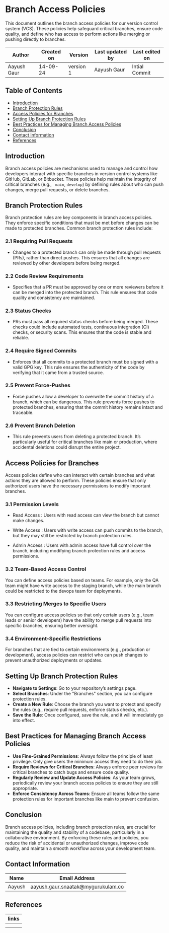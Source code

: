 # Branch Access Policies
This document outlines the branch access policies for our version control system (VCS). These policies help safeguard critical branches, ensure code quality, and define who has access to perform actions like merging or pushing directly to branches.

| Author        | Created on | Version | Last updated by | Last edited on |
  |-------------|---------|-------------|-------------|---------|
  | Aayush Gaur | 14-09-24 | version 1 | Aayush Gaur | Intial Commit |

## Table of Contents
- [Introduction](#1-introduction)
- [Branch Protection Rules](#branch-protection-rules)
- [Access Policies for Branches](#access-policies-for-branches)
- [Setting Up Branch Protection Rules](#setting-up-branch-protection-rules)
- [Best Practices for Managing Branch Access Policies](#best-practices-for-managing-branch-access-policies)
- [Conclusion](#conclusion)
- [Contact Information](#contact-information)
- [References](#references)



## Introduction
Branch access policies are mechanisms used to manage and control how developers interact with specific branches in version control systems like GitHub, GitLab, or Bitbucket. These policies help maintain the integrity of critical branches (e.g., ``` main```, ``` develop ```) by defining rules about who can push changes, merge pull requests, or delete branches.

## Branch Protection Rules
Branch protection rules are key components in branch access policies. They enforce specific conditions that must be met before changes can be made to protected branches. Common branch protection rules include:

### 2.1 Requiring Pull Requests
- Changes to a protected branch can only be made through pull requests (PRs), rather than direct pushes. This ensures that all changes are reviewed by other developers before being merged.

### 2.2 Code Review Requirements
- Specifies that a PR must be approved by one or more reviewers before it can be merged into the protected branch. This rule ensures that code quality and consistency are maintained.

### 2.3 Status Checks
- PRs must pass all required status checks before being merged. These checks could include automated tests, continuous integration (CI) checks, or security scans. This ensures that the code is stable and reliable.

### 2.4 Require Signed Commits
- Enforces that all commits to a protected branch must be signed with a valid GPG key. This rule ensures the authenticity of the code by verifying that it came from a trusted source.

### 2.5 Prevent Force-Pushes
- Force pushes allow a developer to overwrite the commit history of a branch, which can be dangerous. This rule prevents force pushes to protected branches, ensuring that the commit history remains intact and traceable.

### 2.6 Prevent Branch Deletion
- This rule prevents users from deleting a protected branch. It’s particularly useful for critical branches like main or production, where accidental deletions could disrupt the entire project.

## Access Policies for Branches
Access policies define who can interact with certain branches and what actions they are allowed to perform. These policies ensure that only authorized users have the necessary permissions to modify important branches.

### 3.1 Permission Levels
- Read Access  : Users with read access can view the branch but cannot make changes.

- Write Access  : Users with write access can push commits to the branch, but they may still be restricted by branch protection rules.

- Admin Access  : Users with admin access have full control over the branch, including modifying branch protection rules and access permissions.

### 3.2 Team-Based Access Control
You can define access policies based on teams. For example, only the QA team might have write access to the staging branch, while the main branch could be restricted to the devops team for deployments.

### 3.3 Restricting Merges to Specific Users
You can configure access policies so that only certain users (e.g., team leads or senior developers) have the ability to merge pull requests into specific branches, ensuring better oversight.

### 3.4 Environment-Specific Restrictions
For branches that are tied to certain environments (e.g., production or development), access policies can restrict who can push changes to prevent unauthorized deployments or updates.

## Setting Up Branch Protection Rules

- **Navigate to Settings**: Go to your repository’s settings page.
- **Select Branches**: Under the "Branches" section, you can configure protection rules.
- **Create a New Rule**: Choose the branch you want to protect and specify the rules (e.g., require pull requests, enforce status checks, etc.).
- **Save the Rule**: Once configured, save the rule, and it will immediately go into effect.

## Best Practices for Managing Branch Access Policies

- **Use Fine-Grained Permissions**: Always follow the principle of least privilege. Only give users the minimum access they need to do their job.
- **Require Reviews for Critical Branches**: Always enforce peer reviews for critical branches to catch bugs and ensure code quality.
- **Regularly Review and Update Access Policies**: As your team grows, periodically review your branch access policies to ensure they are still appropriate.
- **Enforce Consistency Across Teams**: Ensure all teams follow the same protection rules for important branches like main to prevent confusion.

## Conclusion

Branch access policies, including branch protection rules, are crucial for maintaining the quality and stability of a codebase, particularly in a collaborative environment. By enforcing these rules and policies, you reduce the risk of accidental or unauthorized changes, improve code quality, and maintain a smooth workflow across your development team.

## Contact Information 
|Name|Email Address|
|:---:|:---:|
|Aayush|aayush.gaur.snaatak@mygurukulam.co|

## References 
|links | 
|-------|
| |
||

